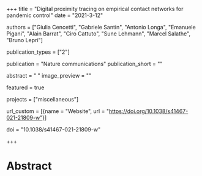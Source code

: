 +++
title = "Digital proximity tracing on empirical contact networks for pandemic control"
date = "2021-3-12"

authors = ["Giulia Cencetti", "Gabriele Santin", "Antonio Longa", "Emanuele Pigani", "Alain Barrat", "Ciro Cattuto", "Sune Lehmann", "Marcel Salathe", "Bruno Lepri"]

publication_types = ["2"]

publication = "Nature communications"
publication_short = ""

abstract = " "
image_preview = ""

featured = true

projects = ["miscellaneous"]

url_custom = [{name = "Website", url = "https://doi.org/10.1038/s41467-021-21809-w"}]

doi = "10.1038/s41467-021-21809-w"

+++
# Abstract